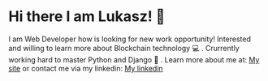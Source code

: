 # Hi there I am Lukasz! :tokyo_tower: 

I am Web Developer how is looking for new work opportunity! Interested and willing to learn more about Blockchain technology :computer: . Crurrently working hard to master Python and Django :floppy_disk: . 
Learn more about me at: 
[My site](lukaszkoziel.net)
or contact me via my linkedin:
[My linkedin](https://www.linkedin.com/in/lukaszkkoziel/)
